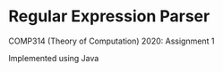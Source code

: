 # Regular Expression Parser

COMP314 (Theory of Computation) 2020: Assignment 1

Implemented using Java
